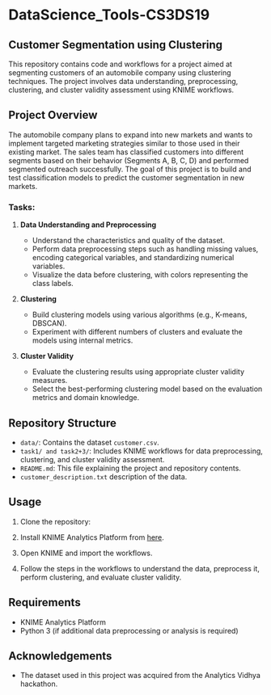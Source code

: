 # DataScience_Tools-CS3DS19

## Customer Segmentation using Clustering

This repository contains code and workflows for a project aimed at segmenting customers of an automobile company using clustering techniques. The project involves data understanding, preprocessing, clustering, and cluster validity assessment using KNIME workflows.

## Project Overview

The automobile company plans to expand into new markets and wants to implement targeted marketing strategies similar to those used in their existing market. The sales team has classified customers into different segments based on their behavior (Segments A, B, C, D) and performed segmented outreach successfully. The goal of this project is to build and test classification models to predict the customer segmentation in new markets.

### Tasks:

1. **Data Understanding and Preprocessing**
   - Understand the characteristics and quality of the dataset.
   - Perform data preprocessing steps such as handling missing values, encoding categorical variables, and standardizing numerical variables.
   - Visualize the data before clustering, with colors representing the class labels.

2. **Clustering**
   - Build clustering models using various algorithms (e.g., K-means, DBSCAN).
   - Experiment with different numbers of clusters and evaluate the models using internal metrics.

3. **Cluster Validity**
   - Evaluate the clustering results using appropriate cluster validity measures.
   - Select the best-performing clustering model based on the evaluation metrics and domain knowledge.

## Repository Structure

- `data/`: Contains the dataset `customer.csv`.
- `task1/ and task2+3/`: Includes KNIME workflows for data preprocessing, clustering, and cluster validity assessment.
- `README.md`: This file explaining the project and repository contents.
- `customer_description.txt` description of the data.

## Usage

1. Clone the repository:

2. Install KNIME Analytics Platform from [here](https://www.knime.com/downloads).

3. Open KNIME and import the workflows.

4. Follow the steps in the workflows to understand the data, preprocess it, perform clustering, and evaluate cluster validity.

## Requirements

- KNIME Analytics Platform
- Python 3 (if additional data preprocessing or analysis is required)

## Acknowledgements

- The dataset used in this project was acquired from the Analytics Vidhya hackathon.

